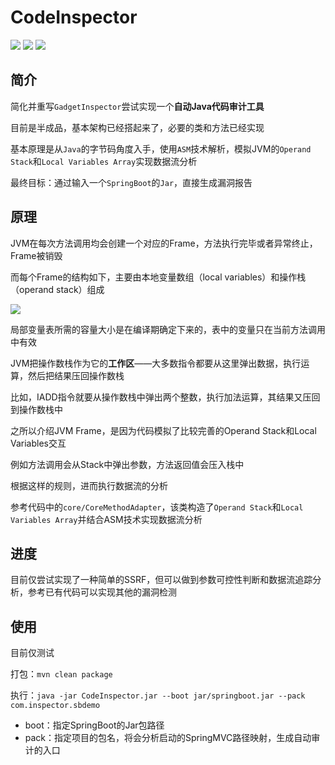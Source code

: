 # CodeInspector

![](https://img.shields.io/badge/build-passing-brightgreen)
![](https://img.shields.io/badge/ASM-9.0-blue)
![](https://img.shields.io/badge/Java-8-red)

## 简介

简化并重写`GadgetInspector`尝试实现一个**自动Java代码审计工具**

目前是半成品，基本架构已经搭起来了，必要的类和方法已经实现

基本原理是从`Java`的字节码角度入手，使用`ASM`技术解析，模拟JVM的`Operand Stack`和`Local Variables Array`实现数据流分析

最终目标：通过输入一个`SpringBoot`的`Jar`，直接生成漏洞报告

## 原理

JVM在每次方法调用均会创建一个对应的Frame，方法执行完毕或者异常终止，Frame被销毁

而每个Frame的结构如下，主要由本地变量数组（local variables）和操作栈（operand stack）组成

![](https://github.com/EmYiQing/CodeInspector/blob/master/image/1.png)

局部变量表所需的容量大小是在编译期确定下来的，表中的变量只在当前方法调用中有效

JVM把操作数栈作为它的**工作区**——大多数指令都要从这里弹出数据，执行运算，然后把结果压回操作数栈

比如，IADD指令就要从操作数栈中弹出两个整数，执行加法运算，其结果又压回到操作数栈中

之所以介绍JVM Frame，是因为代码模拟了比较完善的Operand Stack和Local Variables交互

例如方法调用会从Stack中弹出参数，方法返回值会压入栈中

根据这样的规则，进而执行数据流的分析

参考代码中的`core/CoreMethodAdapter`，该类构造了`Operand Stack`和`Local Variables Array`并结合ASM技术实现数据流分析

## 进度

目前仅尝试实现了一种简单的SSRF，但可以做到参数可控性判断和数据流追踪分析，参考已有代码可以实现其他的漏洞检测

## 使用

目前仅测试

打包：`mvn clean package`

执行：`java -jar CodeInspector.jar --boot jar/springboot.jar --pack com.inspector.sbdemo`

- boot：指定SpringBoot的Jar包路径
- pack：指定项目的包名，将会分析启动的SpringMVC路径映射，生成自动审计的入口
